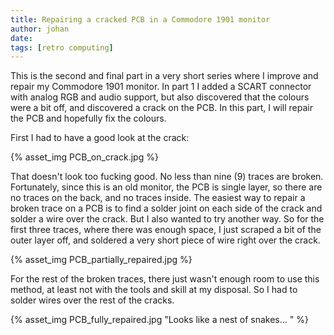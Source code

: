 ```yaml
---
title: Repairing a cracked PCB in a Commodore 1901 monitor
author: johan
date: 
tags: [retro computing]
---
```


This is the second and final part in a very short series where I improve and repair my Commodore 1901 monitor. In part 1 I added a SCART connector with analog RGB and audio support, but also discovered that the colours were a bit off, and discovered a crack on the PCB. In this part, I will repair the PCB and hopefully fix the colours.

First I had to have a good look at the crack:

{% asset_img PCB_on_crack.jpg %}

That doesn't look too fucking good. No less than nine (9) traces are broken. Fortunately, since this is an old monitor, the PCB is single layer, so there are no traces on the back, and no traces inside. The easiest way to repair a broken trace on a PCB is to find a solder joint on each side of the crack and solder a wire over the crack. But I also wanted to try another way. So for the first three traces, where there was enough space, I just scraped a bit of the outer layer off, and soldered a very short piece of wire right over the crack.

{% asset_img PCB_partially_repaired.jpg %}

For the rest of the broken traces, there just wasn't enough room to use this method, at least not with the tools and skill at my disposal. So I had to solder wires over the rest of the cracks.

{% asset_img PCB_fully_repaired.jpg "Looks like a nest of snakes... " %}
